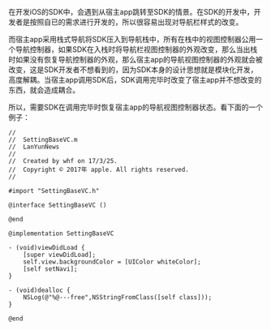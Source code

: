 在开发iOS的SDK中，会遇到从宿主app跳转至SDK的情景。在SDK的开发中，开发者是按照自已的需求进行开发的，所以很容易出现对导航栏样式的改变。

而宿主app采用栈式导航将SDK压入到导航栈中，所有在栈中的视图控制器公用一个导航控制器，如果SDK在入栈时将导航栏视图控制器的外观改变，那么当出栈时如果没有恢复导航控制器的外观，那么宿主app的导航视图控制器的外观就会被改变，这是SDK开发者不想看到的，因为SDK本身的设计思想就是模块化开发，高度解耦。当宿主app调用SDK后，SDK调用完毕时改变了宿主app并不想改变的东西，就会造成耦合。

所以，需要SDK在调用完毕时恢复宿主app的导航视图控制器状态。看下面的一个例子：

````
//
//  SettingBaseVC.m
//  LanYunNews
//
//  Created by whf on 17/3/25.
//  Copyright © 2017年 apple. All rights reserved.
//

#import "SettingBaseVC.h"

@interface SettingBaseVC ()

@end

@implementation SettingBaseVC

- (void)viewDidLoad {
    [super viewDidLoad];
    self.view.backgroundColor = [UIColor whiteColor];
    [self setNavi];
}

- (void)dealloc {
    NSLog(@"%@---free",NSStringFromClass([self class]));
}

@end

````